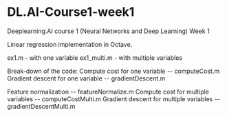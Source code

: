 # DL.AI-Course1-week1
Deeplearning.AI course 1 (Neural Networks and Deep Learning) Week 1

Linear regression implementation in Octave.

ex1.m - with one variable
ex1_multi.m - with multiple variables

Break-down of the code:
Compute cost for one variable -- computeCost.m 
Gradient descent for one variable -- gradientDescent.m

Feature normalization -- featureNormalize.m
Compute cost for multiple variables -- computeCostMulti.m 
Gradient descent for multiple variables -- gradientDescentMulti.m 
